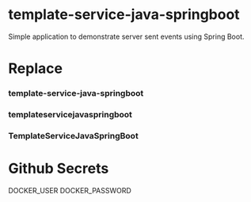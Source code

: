 # template-service-java-springboot
Simple application to demonstrate server sent events using Spring Boot.


# Replace
### template-service-java-springboot
### templateservicejavaspringboot
### TemplateServiceJavaSpringBoot

# Github Secrets
DOCKER_USER
DOCKER_PASSWORD
